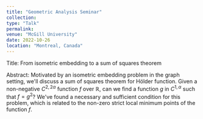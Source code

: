 ```yaml
---
title: "Geometric Analysis Seminar"
collection:
type: "Talk"
permalink:
venue: "McGill University"
date: 2022-10-26
location: "Montreal, Canada"
---
```


Title: From isometric embedding to a sum of squares theorem

Abstract: Motivated by an isometric embedding problem in the graph setting, we'll discuss a sum of squares theorem for Hölder function. Given a non-negative $C^{2,2\alpha}$ function $f$ over $\mathbb{R}$, can we find a function $g$ in $C^{1,\alpha}$ such that $f=g^2$? We've found a necessary and sufficient condition for this problem, which is related to the non-zero strict local minimum points of the function $f$.
